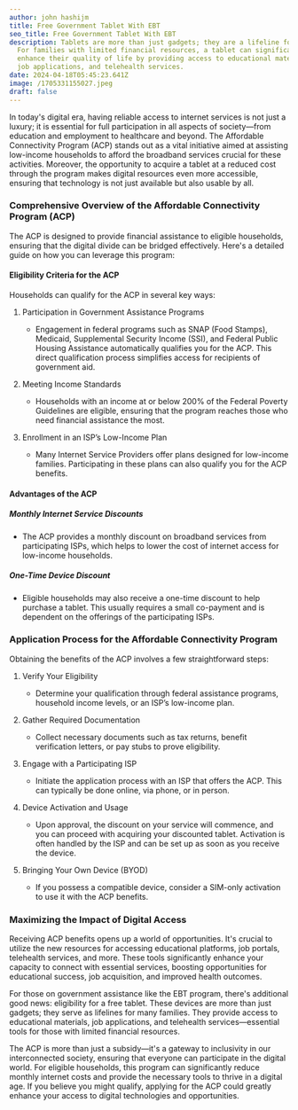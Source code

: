 ```yaml
---
author: john hashijm
title: Free Government Tablet With EBT
seo_title: Free Government Tablet With EBT
description: Tablets are more than just gadgets; they are a lifeline for many.
  For families with limited financial resources, a tablet can significantly
  enhance their quality of life by providing access to educational materials,
  job applications, and telehealth services.
date: 2024-04-18T05:45:23.641Z
image: /1705331155027.jpeg
draft: false
---
```

In today's digital era, having reliable access to internet services is not just a luxury; it is essential for full participation in all aspects of society—from education and employment to healthcare and beyond. The Affordable Connectivity Program (ACP) stands out as a vital initiative aimed at assisting low-income households to afford the broadband services crucial for these activities. Moreover, the opportunity to acquire a tablet at a reduced cost through the program makes digital resources even more accessible, ensuring that technology is not just available but also usable by all.

### Comprehensive Overview of the Affordable Connectivity Program (ACP)

The ACP is designed to provide financial assistance to eligible households, ensuring that the digital divide can be bridged effectively. Here's a detailed guide on how you can leverage this program:

#### Eligibility Criteria for the ACP

Households can qualify for the ACP in several key ways:

1. Participation in Government Assistance Programs
   - Engagement in federal programs such as SNAP (Food Stamps), Medicaid, Supplemental Security Income (SSI), and Federal Public Housing Assistance automatically qualifies you for the ACP. This direct qualification process simplifies access for recipients of government aid.

2. Meeting Income Standards
   - Households with an income at or below 200% of the Federal Poverty Guidelines are eligible, ensuring that the program reaches those who need financial assistance the most.

3. Enrollment in an ISP’s Low-Income Plan
   - Many Internet Service Providers offer plans designed for low-income families. Participating in these plans can also qualify you for the ACP benefits.

#### Advantages of the ACP

##### Monthly Internet Service Discounts
  - The ACP provides a monthly discount on broadband services from participating ISPs, which helps to lower the cost of internet access for low-income households.

##### One-Time Device Discount
  - Eligible households may also receive a one-time discount to help purchase a tablet. This usually requires a small co-payment and is dependent on the offerings of the participating ISPs.

### Application Process for the Affordable Connectivity Program

Obtaining the benefits of the ACP involves a few straightforward steps:

1. Verify Your Eligibility
   - Determine your qualification through federal assistance programs, household income levels, or an ISP’s low-income plan.

2. Gather Required Documentation
   - Collect necessary documents such as tax returns, benefit verification letters, or pay stubs to prove eligibility.

3. Engage with a Participating ISP
   - Initiate the application process with an ISP that offers the ACP. This can typically be done online, via phone, or in person.

4. Device Activation and Usage
   - Upon approval, the discount on your service will commence, and you can proceed with acquiring your discounted tablet. Activation is often handled by the ISP and can be set up as soon as you receive the device.

5. Bringing Your Own Device (BYOD)
   - If you possess a compatible device, consider a SIM-only activation to use it with the ACP benefits.

### Maximizing the Impact of Digital Access

Receiving ACP benefits opens up a world of opportunities. It's crucial to utilize the new resources for accessing educational platforms, job portals, telehealth services, and more. These tools significantly enhance your capacity to connect with essential services, boosting opportunities for educational success, job acquisition, and improved health outcomes.

For those on government assistance like the EBT program, there's additional good news: eligibility for a free tablet. These devices are more than just gadgets; they serve as lifelines for many families. They provide access to educational materials, job applications, and telehealth services—essential tools for those with limited financial resources.



The ACP is more than just a subsidy—it's a gateway to inclusivity in our interconnected society, ensuring that everyone can participate in the digital world. For eligible households, this program can significantly reduce monthly internet costs and provide the necessary tools to thrive in a digital age. If you believe you might qualify, applying for the ACP could greatly enhance your access to digital technologies and opportunities.